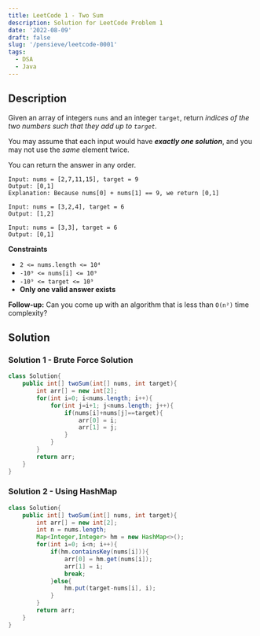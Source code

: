 ```yaml
---
title: LeetCode 1 - Two Sum
description: Solution for LeetCode Problem 1
date: '2022-08-09'
draft: false
slug: '/pensieve/leetcode-0001'
tags:
  - DSA
  - Java
---
```


## Description

Given an array of integers `nums` and an integer `target`, return *indices of the two numbers such that they add up to `target`.*

You may assume that each input would have ***exactly one solution***, and you may not use the *same* element twice.

You can return the answer in any order.

```example
Input: nums = [2,7,11,15], target = 9
Output: [0,1]
Explanation: Because nums[0] + nums[1] == 9, we return [0,1]
```
```example
Input: nums = [3,2,4], target = 6
Output: [1,2]
```
```example
Input: nums = [3,3], target = 6
Output: [0,1]
```
**Constraints**
- `2 <= nums.length <= 10⁴`
- `-10⁹ <= nums[i] <= 10⁹`
- `-10⁹ <= target <= 10⁹`
- **Only one valid answer exists**

**Follow-up:** Can you come up with an algorithm that is less than `O(n²)` time complexity?

## Solution

### Solution 1 - Brute Force Solution

```java
class Solution{
    public int[] twoSum(int[] nums, int target){
        int arr[] = new int[2];
        for(int i=0; i<nums.length; i++){
            for(int j=i+1; j<nums.length; j++){
                if(nums[i]+nums[j]==target){
                    arr[0] = i;
                    arr[1] = j;
                }
            }
        }
        return arr;
    }
}
```

### Solution 2 - Using HashMap

```java
class Solution{
    public int[] twoSum(int[] nums, int target){
        int arr[] = new int[2];
        int n = nums.length;
        Map<Integer,Integer> hm = new HashMap<>();
        for(int i=0; i<n; i++){
            if(hm.containsKey(nums[i])){
                arr[0] = hm.get(nums[i]);
                arr[1] = i;
                break;
            }else{
                hm.put(target-nums[i], i);
            }
        }
        return arr;
    }
}
```